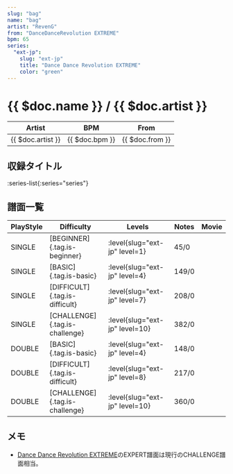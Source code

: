 ```yaml
---
slug: "bag"
name: "bag"
artist: "RevenG"
from: "DanceDanceRevolution EXTREME"
bpm: 65
series:
  "ext-jp":
    slug: "ext-jp"
    title: "Dance Dance Revolution EXTREME"
    color: "green"
---
```


# {{ $doc.name }} / {{ $doc.artist }}

|Artist|BPM|From|
|------|---|----|
|{{ $doc.artist }}|{{ $doc.bpm }}|{{ $doc.from }}|

## 収録タイトル

:series-list{:series="series"}

## 譜面一覧

|PlayStyle|Difficulty|Levels|Notes|Movie|
|---------|----------|------|-----|-----|
|SINGLE|[BEGINNER]{.tag.is-beginner}|:level{slug="ext-jp" level=1}|45/0||
|SINGLE|[BASIC]{.tag.is-basic}|:level{slug="ext-jp" level=4}|149/0||
|SINGLE|[DIFFICULT]{.tag.is-difficult}|:level{slug="ext-jp" level=7}|208/0||
|SINGLE|[CHALLENGE]{.tag.is-challenge}|:level{slug="ext-jp" level=10}|382/0||
|DOUBLE|[BASIC]{.tag.is-basic}|:level{slug="ext-jp" level=4}|148/0||
|DOUBLE|[DIFFICULT]{.tag.is-difficult}|:level{slug="ext-jp" level=8}|217/0||
|DOUBLE|[CHALLENGE]{.tag.is-challenge}|:level{slug="ext-jp" level=10}|360/0||

## メモ

- [Dance Dance Revolution EXTREME](/series/ext-jp/)のEXPERT譜面は現行のCHALLENGE譜面相当。
